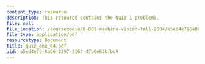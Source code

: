 ```yaml
---
content_type: resource
description: This resource contains the Quiz 1 problems.
file: null
file_location: /coursemedia/6-801-machine-vision-fall-2004/a5ed4e796a062397316447b0e63bfbc9_quiz_one_04.pdf
file_type: application/pdf
resourcetype: Document
title: quiz_one_04.pdf
uid: a5ed4e79-6a06-2397-3164-47b0e63bfbc9
---
```

